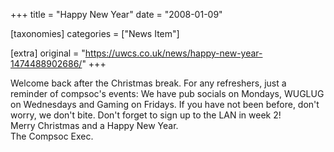 +++
title = "Happy New Year"
date = "2008-01-09"

[taxonomies]
categories = ["News Item"]

[extra]
original = "https://uwcs.co.uk/news/happy-new-year-1474488902686/"
+++

Welcome back after the Christmas break. For any refreshers, just a reminder of compsoc's events: We have pub socials on Mondays, WUGLUG on Wednesdays and Gaming on Fridays. If you have not been before, don't worry, we don't bite. Don't forget to sign up to the LAN in week 2\!  
Merry Christmas and a Happy New Year.  
The Compsoc Exec.

